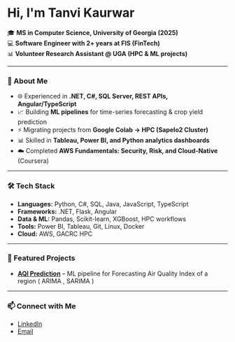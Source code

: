 # Hi, I'm Tanvi Kaurwar

🎓 **MS in Computer Science, University of Georgia (2025)**  
💻 **Software Engineer with 2+ years at FIS (FinTech)**  
📊 **Volunteer Research Assistant @ UGA (HPC & ML projects)**  

---

### 🚀 About Me
- 🌐 Experienced in **.NET, C#, SQL Server, REST APIs, Angular/TypeScript**
- 📈 Building **ML pipelines** for time-series forecasting & crop yield prediction  
- ⚡ Migrating projects from **Google Colab → HPC (Sapelo2 Cluster)**  
- 📊 Skilled in **Tableau, Power BI, and Python analytics dashboards**  
- ☁️ Completed **AWS Fundamentals: Security, Risk, and Cloud-Native** (Coursera)

---

### 🛠️ Tech Stack
- **Languages:** Python, C#, SQL, Java, JavaScript, TypeScript  
- **Frameworks:** .NET, Flask, Angular  
- **Data & ML:** Pandas, Scikit-learn, XGBoost, HPC workflows  
- **Tools:** Power BI, Tableau, Git, Linux, Docker  
- **Cloud:** AWS, GACRC HPC  

---

### 📂 Featured Projects
- [**AQI Prediction**](#) – ML pipeline for Forecasting Air Quality Index of a region ( ARIMA , SARIMA )  

---

### 📫 Connect with Me
- [LinkedIn](https://www.linkedin.com/in/tanvi-kaurwar-779b501b0/)  
- [Email](mailto:tanvimk11@gmail.com)  
